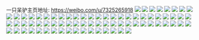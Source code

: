一只呆驴主页地址: https://weibo.com/u/7325265918 
![](https://wx4.sinaimg.cn/mw2000/007ZK4iigy1h8v9kswsq4j30wi1ycasa.jpg) 
![](https://wx4.sinaimg.cn/mw2000/007ZK4iigy1h8v9ktu8jfj30wi1yctmm.jpg) 
![](https://wx4.sinaimg.cn/mw2000/007ZK4iigy1h8v8ad1z40j31o02yo7wh.jpg) 
![](https://wx4.sinaimg.cn/mw2000/007ZK4iigy1h8rmjfz6mij30u01hgq81.jpg) 
![](https://wx4.sinaimg.cn/mw2000/007ZK4iigy1h8rmjgerl1j30oo0qcq61.jpg) 
![](https://wx4.sinaimg.cn/mw2000/007ZK4iigy1h8rh657pijj30u0140dlt.jpg) 
![](https://wx4.sinaimg.cn/mw2000/007ZK4iigy1h8pvezf1tzj32c0340qv5.jpg) 
![](https://wx4.sinaimg.cn/mw2000/007ZK4iigy1h87wlfq0ixj30u0140ah8.jpg) 
![](https://wx4.sinaimg.cn/mw2000/007ZK4iigy1h87wlgchblj30u0140q9o.jpg) 
![](https://wx4.sinaimg.cn/mw2000/007ZK4iigy1h87wlhbedvj31400u0dnh.jpg) 
![](https://wx4.sinaimg.cn/mw2000/007ZK4iigy1h87wlhzgm2j30u0140q91.jpg) 
![](https://wx4.sinaimg.cn/mw2000/007ZK4iigy1h87wmdoqcoj30yl0u07ag.jpg) 
![](https://wx4.sinaimg.cn/mw2000/007ZK4iigy1h82p5eztq3j32c0340x6q.jpg) 
![](https://wx4.sinaimg.cn/mw2000/007ZK4iigy1h82p5fsh8sj32c0340hdt.jpg) 
![](https://wx4.sinaimg.cn/mw2000/007ZK4iigy1h7xiqpk18dj31o02yob29.jpg) 
![](https://wx4.sinaimg.cn/mw2000/007ZK4iigy1h7oqt4js2tj31o02yonpd.jpg) 
![](https://wx4.sinaimg.cn/mw2000/007ZK4iigy1h7oqt99bpkj31o02yonpd.jpg) 
![](https://wx4.sinaimg.cn/mw2000/007ZK4iigy1h7oq9q92vtj32dq36chdu.jpg) 
![](https://wx4.sinaimg.cn/mw2000/007ZK4iigy1h7oq9oaqg3j32c03404qq.jpg) 
![](https://wx4.sinaimg.cn/mw2000/007ZK4iigy1h7n5h2ljbuj31pp2a9b29.jpg) 
![](https://wx4.sinaimg.cn/mw2000/007ZK4iigy1h7n5h089npj30wi1yctp7.jpg) 
![](https://wx4.sinaimg.cn/mw2000/007ZK4iigy1h7n37czsaxj32c03407wl.jpg) 
![](https://wx4.sinaimg.cn/mw2000/007ZK4iigy1h7lbh9tcjgj30n20urdli.jpg) 
![](https://wx4.sinaimg.cn/mw2000/007ZK4iigy1h7gouo6d4nj30u018zq93.jpg) 
![](https://wx4.sinaimg.cn/mw2000/007ZK4iigy1h7eelp2nbkj30u00ry0tf.jpg) 
![](https://wx4.sinaimg.cn/mw2000/007ZK4iigy1h7dhxfy3nbj31u02r0u0x.jpg) 
![](https://wx4.sinaimg.cn/mw2000/007ZK4iigy1h7dfug5o3zj30u01hcn7f.jpg) 
![](https://wx4.sinaimg.cn/mw2000/007ZK4iigy1h6tpwexhomj30u01407bj.jpg) 
![](https://wx4.sinaimg.cn/mw2000/007ZK4iigy1h6tpwe8bs3j30u01hctje.jpg) 
![](https://wx4.sinaimg.cn/mw2000/007ZK4iigy1h6tpwfgiwbj30u012l45c.jpg) 
![](https://wx4.sinaimg.cn/mw2000/007ZK4iigy1h6tpwdohcjj311q0saqak.jpg) 
![](https://wx4.sinaimg.cn/mw2000/007ZK4iigy1h6tpwel643j30u01hcn4f.jpg) 
![](https://wx4.sinaimg.cn/mw2000/007ZK4iigy1h6tpwd8rb0j30u0140jxs.jpg) 
![](https://wx4.sinaimg.cn/mw2000/007ZK4iigy1h6kcfeuosnj31400u044a.jpg) 
![](https://wx4.sinaimg.cn/mw2000/007ZK4iigy1h6j6v8w6t4j30u00xpdk6.jpg) 
![](https://wx4.sinaimg.cn/mw2000/007ZK4iigy1h6j1pk9fjqj30k00zk76e.jpg) 
![](https://wx4.sinaimg.cn/mw2000/007ZK4iigy1h69lmdc3fdj30u0140gsc.jpg) 
![](https://wx4.sinaimg.cn/mw2000/007ZK4iigy1h69lmn8zi3j30k00zk793.jpg) 
![](https://wx4.sinaimg.cn/mw2000/007ZK4iigy1h64sl5nql3j30u0140god.jpg) 
![](https://wx4.sinaimg.cn/mw2000/007ZK4iigy1h5y2fwa7jnj30u00u3tba.jpg) 
![](https://wx4.sinaimg.cn/mw2000/007ZK4iigy1h5nqqtp01jj30u0140tcw.jpg) 
![](https://wx4.sinaimg.cn/mw2000/007ZK4iigy1h5nqw377h7j30u015gq7u.jpg) 
![](https://wx4.sinaimg.cn/mw2000/007ZK4iigy1h5nlz68evjj31400u0q9k.jpg) 
![](https://wx4.sinaimg.cn/mw2000/007ZK4iigy1h5nlz6yywfj31400u0ahz.jpg) 
![](https://wx4.sinaimg.cn/mw2000/007ZK4iigy1h5nlz5m6xsj31400u0do9.jpg) 
![](https://wx4.sinaimg.cn/mw2000/007ZK4iigy1h5nlz8bbkvj30u0140n4d.jpg) 
![](https://wx4.sinaimg.cn/mw2000/007ZK4iigy1h5nlz921jyj31400u0dp0.jpg) 
![](https://wx4.sinaimg.cn/mw2000/007ZK4iigy1h5nlz9nru6j30u01407ay.jpg) 
![](https://wx4.sinaimg.cn/mw2000/007ZK4iigy1h5nlz7n516j30u0140jyh.jpg) 
![](https://wx4.sinaimg.cn/mw2000/007ZK4iigy1h5nlzahyr0j30u0140k0k.jpg) 
![](https://wx4.sinaimg.cn/mw2000/007ZK4iigy1h5nlzbclawj31400u0th1.jpg) 
![](https://wx4.sinaimg.cn/mw2000/007ZK4iigy1h5nlzbz31yj30u0140n3m.jpg) 
![](https://wx4.sinaimg.cn/mw2000/007ZK4iigy1h5ir1iblaoj32c02c0npd.jpg) 
![](https://wx4.sinaimg.cn/mw2000/007ZK4iigy1h5a0wvuqcpj316o1kw7i4.jpg) 
![](https://wx4.sinaimg.cn/mw2000/007ZK4iigy1h4ushpws85j31r0340kjm.jpg) 
![](https://wx4.sinaimg.cn/mw2000/007ZK4iigy1h4usigh3x6j32c0340hdu.jpg) 
![](https://wx4.sinaimg.cn/mw2000/007ZK4iigy1h4ushfv3qvj32c0340e82.jpg) 
![](https://wx4.sinaimg.cn/mw2000/007ZK4iigy1h4usi8s7z7j31r0340b29.jpg) 
![](https://wx4.sinaimg.cn/mw2000/007ZK4iigy1h4usi01xy6j32c0340u0y.jpg) 
![](https://wx4.sinaimg.cn/mw2000/007ZK4iigy1h4ushjfqszj31r0340qtz.jpg) 
![](https://wx4.sinaimg.cn/mw2000/007ZK4iigy1h4oanevg5tj30u01hcgw6.jpg) 
![](https://wx4.sinaimg.cn/mw2000/007ZK4iigy1h4oancxkzbj31hc0u0ajt.jpg) 
![](https://wx4.sinaimg.cn/mw2000/007ZK4iigy1h4nsbaav8wj32yo1o0kjl.jpg) 
![](https://wx4.sinaimg.cn/mw2000/007ZK4iigy1h4lollx36uj30u00u0q7r.jpg) 
![](https://wx4.sinaimg.cn/mw2000/007ZK4iigy1h4k4dt63vvj30w01kw4jg.jpg) 
![](https://wx4.sinaimg.cn/mw2000/007ZK4iigy1h4iz5annrkj315y1jxtm7.jpg) 
![](https://wx4.sinaimg.cn/mw2000/007ZK4iigy1h4a8tlz3i1j31o02801ky.jpg) 
![](https://wx4.sinaimg.cn/mw2000/007ZK4iigy1h4439sqq83j32c0340npf.jpg) 
![](https://wx4.sinaimg.cn/mw2000/007ZK4iigy1h421756q4hj32c03407wi.jpg) 
![](https://wx4.sinaimg.cn/mw2000/007ZK4iigy1h42176tkhsj33402c0npf.jpg) 
![](https://wx4.sinaimg.cn/mw2000/007ZK4iigy1h42178agxxj33402c0b2b.jpg) 
![](https://wx4.sinaimg.cn/mw2000/007ZK4iigy1h42179u7q6j33402c0hdu.jpg) 
![](https://wx4.sinaimg.cn/mw2000/007ZK4iigy1h4217bxya5j33402c0x6r.jpg) 
![](https://wx4.sinaimg.cn/mw2000/007ZK4iigy1h42173mnvxj32c0340b2a.jpg) 
![](https://wx4.sinaimg.cn/mw2000/007ZK4iigy1h4217dprr6j33402c0hdv.jpg) 
